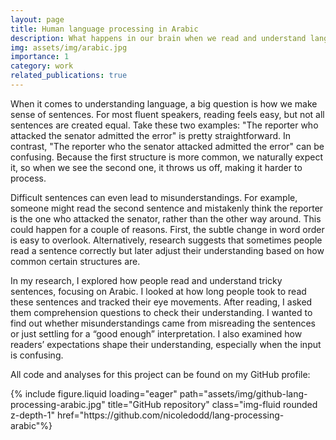 ```yaml
---
layout: page
title: Human language processing in Arabic
description: What happens in our brain when we read and understand language?
img: assets/img/arabic.jpg
importance: 1
category: work
related_publications: true
---
```

When it comes to understanding language, a big question is how we make sense of sentences. For most fluent speakers, reading feels easy, but not all sentences are created equal. Take these two examples: "The reporter who attacked the senator admitted the error" is pretty straightforward. In contrast, "The reporter who the senator attacked admitted the error" can be confusing. Because the first structure is more common, we naturally expect it, so when we see the second one, it throws us off, making it harder to process.

Difficult sentences can even lead to misunderstandings. For example, someone might read the second sentence and mistakenly think the reporter is the one who attacked the senator, rather than the other way around. This could happen for a couple of reasons. First, the subtle change in word order is easy to overlook. Alternatively, research suggests that sometimes people read a sentence correctly but later adjust their understanding based on how common certain structures are.

In my research, I explored how people read and understand tricky sentences, focusing on Arabic. I looked at how long people took to read these sentences and tracked their eye movements. After reading, I asked them comprehension questions to check their understanding. I wanted to find out whether misunderstandings came from misreading the sentences or just settling for a “good enough” interpretation. I also examined how readers’ expectations shape their understanding, especially when the input is confusing.

All code and analyses for this project can be found on my GitHub profile:

<div class="row">
    <div class="col-sm mt-3 mt-md-0">
        {% include figure.liquid loading="eager" path="assets/img/github-lang-processing-arabic.jpg" title="GitHub repository" class="img-fluid rounded z-depth-1" href="https://github.com/nicoledodd/lang-processing-arabic"%}
    </div>
</div>